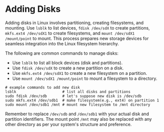 # Adding Disks

Adding disks in Linux involves partitioning, creating filesystems, and mounting. Use `lsblk` to list devices, `fdisk /dev/sdX` to create partitions, `mkfs.ext4 /dev/sdX1` to create filesystems, and `mount /dev/sdX1 /mount/point` to mount. This process prepares new storage devices for seamless integration into the Linux filesystem hierarchy.

The following are common commands to manage disks:

- Use `lsblk` to list all block devices (disk and partitions).
- Use `fdisk /dev/sdX` to create a new partition on a disk.
- Use `mkfs.ext4 /dev/sdX1` to create a new filesystem on a partition.
- Use `mount /dev/sdX1 /mount/point` to mount a filesystem to a directory.

```shell
# example commands to add new disk
lsblk                     # list all disks and partitions
sudo fdisk /dev/sdb       # let's suppose new disk is /dev/sdb
sudo mkfs.ext4 /dev/sdb1  # make filesystem(e.g., ext4) on partition 1
sudo mount /dev/sdb1 /mnt # mount new filesystem to /mnt directory
``` 

Remember to replace `/dev/sdb` and `/dev/sdb1` with your actual disk and partition identifiers. The mount point `/mnt` may also be replaced with any other directory as per your system's structure and preference.